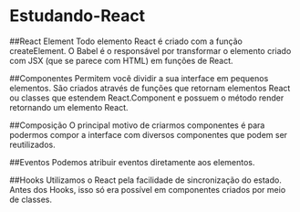 # Estudando-React


##React Element
Todo elemento React é criado com a função createElement. O Babel é o responsável por transformar o elemento criado com JSX (que se parece com HTML) em funções de React.

##Componentes
Permitem você dividir a sua interface em pequenos elementos. São criados através de funções que retornam elementos React ou classes que estendem React.Component e possuem o método render retornando um elemento React.

##Composição
O principal motivo de criarmos componentes é para podermos compor a interface com diversos componentes que podem ser reutilizados.

##Eventos
Podemos atribuir eventos diretamente aos elementos.

##Hooks
Utilizamos o React pela facilidade de sincronização do estado. Antes dos Hooks, isso só era possível em componentes criados por meio de classes.
